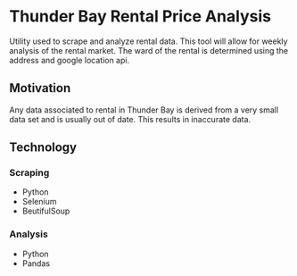 # Thunder Bay Rental Price Analysis
Utility used to scrape and analyze rental data. This tool will allow for weekly analysis of the rental market. The ward of the rental is determined using the address and google location api.

## Motivation
Any data associated to rental in Thunder Bay is derived from a very small data set and is usually out of date. This results in inaccurate data.

## Technology
### Scraping
* Python
* Selenium
* BeutifulSoup
### Analysis
* Python
* Pandas


